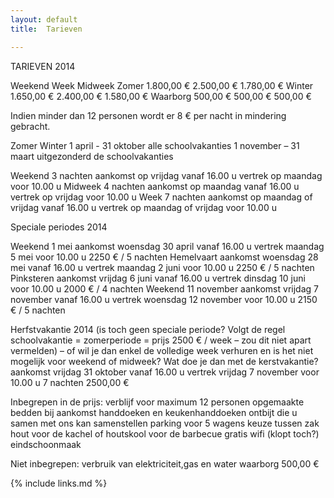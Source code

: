 ```yaml
---
layout: default
title:  Tarieven

---
```


TARIEVEN 2014



Weekend
Week
Midweek
Zomer
1.800,00 €
2.500,00 €
1.780,00 €
Winter
1.650,00 €
2.400,00 €
1.580,00 €
Waarborg
500,00 €
500,00 €
500,00 €

Indien minder dan 12 personen wordt er 8 € per nacht in mindering gebracht.


Zomer
Winter
1 april - 31 oktober
alle schoolvakanties
1 november – 31 maart
uitgezonderd de schoolvakanties


Weekend
3 nachten
aankomst op vrijdag vanaf 16.00 u
vertrek op maandag voor 10.00 u
Midweek
4 nachten
aankomst op maandag vanaf 16.00 u
vertrek op vrijdag voor 10.00 u
Week
7 nachten
aankomst op maandag of vrijdag vanaf 16.00 u
vertrek op maandag of vrijdag voor 10.00 u


Speciale periodes 2014

Weekend 1 mei
aankomst woensdag 30 april vanaf 16.00 u
vertrek maandag 5 mei voor 10.00 u
2250 € / 5 nachten
Hemelvaart
aankomst woensdag 28 mei vanaf 16.00 u
vertrek maandag 2 juni voor 10.00 u
2250 € / 5 nachten
Pinksteren
aankomst vrijdag 6 juni vanaf 16.00 u
vertrek dinsdag 10 juni voor 10.00 u
2000 € / 4 nachten
Weekend 11 november
aankomst vrijdag 7 november vanaf 16.00 u
vertrek woensdag 12 november voor 10.00 u
2150 € / 5 nachten

Herfstvakantie 2014 (is toch geen speciale periode? Volgt de regel schoolvakantie = zomerperiode = prijs 2500 € / week – zou dit niet apart vermelden) – of wil je dan enkel de volledige week verhuren en is het niet mogelijk voor weekend of midweek? Wat doe je dan met de kerstvakantie?
aankomst vrijdag 31 oktober vanaf 16.00 u
vertrek vrijdag 7 november voor 10.00 u
  7 nachten    2500,00 €





Inbegrepen in de prijs:
verblijf voor maximum 12 personen
opgemaakte bedden bij aankomst
handdoeken en keukenhanddoeken
ontbijt die u samen met ons kan samenstellen
parking voor 5 wagens
keuze tussen zak hout voor de kachel of houtskool voor de barbecue
gratis wifi (klopt toch?)
eindschoonmaak

Niet inbegrepen:
verbruik van elektriciteit,gas en water
waarborg 500,00 €

{% include links.md %}

